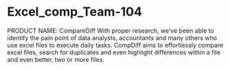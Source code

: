 # Excel_comp_Team-104
PRODUCT NAME: CompareDiff
With proper research, we’ve been able to identify the pain point of data analysts, accountants and many others who use excel files to execute daily tasks. CompDiff aims to effortlessly compare excel files, search for duplicates and even highlight differences within a file and even better, two or more files.
